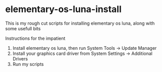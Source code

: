 # elementary-os-luna-install
This is my rough cut scripts for installing elementary os luna, along with some usefull bits

Instructions for the impatient

1. Install elementary os luna, then run System Tools -> Update Manager
2. Install your graphics card driver from System Settings -> Additional Drivers
3. Run my scripts
